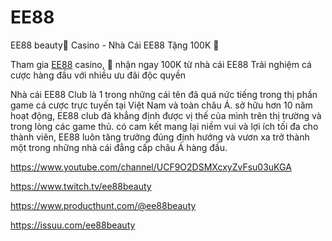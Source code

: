 # EE88

EE88 beauty🎉 Casino - Nhà Cái EE88 Tặng 100K 🎉

Tham gia [EE88](https://ee88.beauty/) casino, 🎉 nhận ngay 100K từ nhà cái EE88 Trải nghiệm cá cược hàng đầu với nhiều ưu đãi độc quyền

Nhà cái EE88 Club là 1 trong những cái tên đã quá nức tiếng trong thị phần game cá cược trực tuyến tại Việt Nam và toàn châu Á. sở hữu hơn 10 năm hoạt động, EE88 club đã khẳng định được vị thế của mình trên thị trường và trong lòng các game thủ. có cam kết mang lại niềm vui và lợi ích tối đa cho thành viên, EE88 luôn tăng trưởng đúng định hướng và vươn xa trở thành một trong những nhà cái đẳng cấp châu Á hàng đầu.

https://www.youtube.com/channel/UCF9O2DSMXcxyZvFsu03uKGA

https://www.twitch.tv/ee88beauty

https://www.producthunt.com/@ee88beauty

https://issuu.com/ee88beauty
